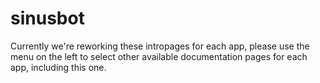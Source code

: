 # sinusbot

Currently we're reworking these intropages for each app, please use the menu on the left to select other available documentation pages for each app, including this one.
